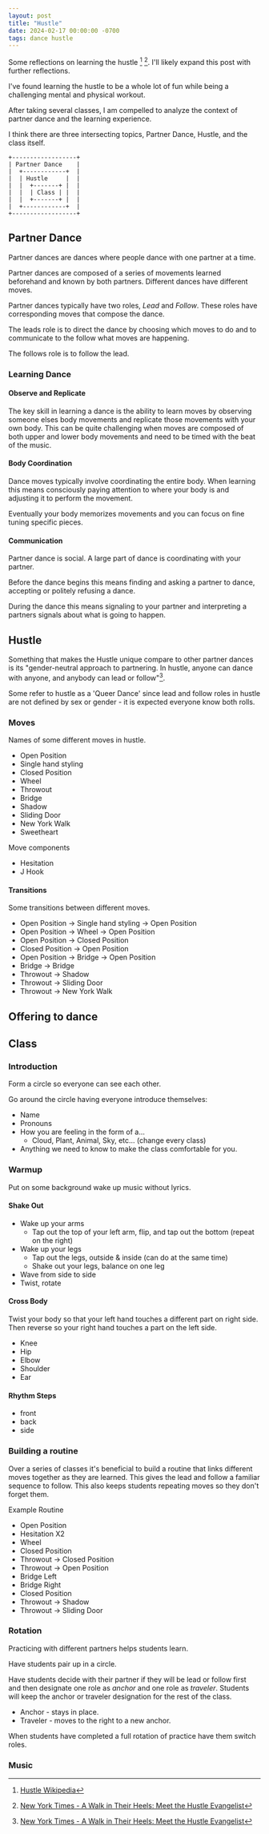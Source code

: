 ```yaml
---
layout: post
title: "Hustle"
date: 2024-02-17 00:00:00 -0700
tags: dance hustle
---
```


Some reflections on learning the hustle [^hustle-wikipedia] [^nyt-hustle]. I'll likely expand this post with further reflections.

I've found learning the hustle to be a whole lot of fun while being a challenging mental and physical workout.

After taking several classes, I am compelled to analyze the context of partner dance and the learning experience.

I think there are three intersecting topics, Partner Dance, Hustle, and the class itself.

```text
+------------------+
| Partner Dance    |
|  +------------+  |
|  | Hustle     |  |
|  |  +-------+ |  |
|  |  | Class | |  |
|  |  +-------+ |  |
|  +------------+  |
+------------------+
```

## Partner Dance

Partner dances are dances where people dance with one partner at a time.

Partner dances are composed of a series of movements learned beforehand and known by both partners. Different dances have different moves.

Partner dances typically have two roles, _Lead_ and _Follow_. These roles have corresponding moves that compose the dance.

The leads role is to direct the dance by choosing which moves to do and to communicate to the follow what moves are happening.

The follows role is to follow the lead.

### Learning Dance

#### Observe and Replicate

The key skill in learning a dance is the ability to learn moves by observing someone elses body movements and replicate those movements with your own body. This can be quite challenging when moves are composed of both upper and lower body movements and need to be timed with the beat of the music.

#### Body Coordination

Dance moves typically involve coordinating the entire body. When learning this means consciously paying attention to where your body is and adjusting it to perform the movement.

Eventually your body memorizes movements and you can focus on fine tuning specific pieces.

#### Communication

Partner dance is social. A large part of dance is coordinating with your partner.

Before the dance begins this means finding and asking a partner to dance, accepting or politely refusing a dance.

During the dance this means signaling to your partner and interpreting a partners signals about what is going to happen.

## Hustle

Something that makes the Hustle unique compare to other partner dances is its "gender-neutral approach to partnering. In hustle, anyone can dance with anyone, and anybody can lead or follow"[^nyt-hustle].

Some refer to hustle as a 'Queer Dance' since lead and follow roles in hustle are not defined by sex or gender - it is expected everyone know both rolls.

### Moves

Names of some different moves in hustle.

- Open Position
- Single hand styling
- Closed Position
- Wheel
- Throwout
- Bridge
- Shadow
- Sliding Door
- New York Walk
- Sweetheart

Move components

- Hesitation
- J Hook

#### Transitions

Some transitions between different moves.

- Open Position -> Single hand styling -> Open Position
- Open Position -> Wheel -> Open Position
- Open Position -> Closed Position
- Closed Position -> Open Position
- Open Position -> Bridge -> Open Position
- Bridge -> Bridge
- Throwout -> Shadow
- Throwout -> Sliding Door
- Throwout -> New York Walk

## Offering to dance

## Class

### Introduction

Form a circle so everyone can see each other.

Go around the circle having everyone introduce themselves:

- Name
- Pronouns
- How you are feeling in the form of a...
    - Cloud, Plant, Animal, Sky, etc... (change every class)
- Anything we need to know to make the class comfortable for you.


### Warmup

Put on some background wake up music without lyrics.

#### Shake Out

- Wake up your arms
    - Tap out the top of your left arm, flip, and tap out the bottom (repeat on the right)
- Wake up your legs
    - Tap out the legs, outside & inside (can do at the same time)
    - Shake out your legs, balance on one leg
- Wave from side to side
- Twist, rotate

#### Cross Body

Twist your body so that your left hand touches a different part on right side. Then reverse so your right hand touches a part on the left side.

- Knee
- Hip
- Elbow
- Shoulder
- Ear

#### Rhythm Steps

- front
- back
- side

### Building a routine

Over a series of classes it's beneficial to build a routine that links different moves together as they are learned. This gives the lead and follow a familiar sequence to follow. This also keeps students repeating moves so they don't forget them.

Example Routine

- Open Position
- Hesitation X2
- Wheel
- Closed Position
- Throwout -> Closed Position
- Throwout -> Open Position
- Bridge Left
- Bridge Right
- Closed Position
- Throwout -> Shadow
- Throwout -> Sliding Door

### Rotation

Practicing with different partners helps students learn.

Have students pair up in a circle.

Have students decide with their partner if they will be lead or follow first and then designate one role as _anchor_ and one role as _traveler_. Students will keep the anchor or traveler designation for the rest of the class.

- Anchor - stays in place.
- Traveler - moves to the right to a new anchor.

When students have completed a full rotation of practice have them switch roles.

### Music

[^hustle-wikipedia]: [Hustle Wikipedia](https://en.wikipedia.org/wiki/Hustle_(dance))

[^nyt-hustle]: [New York Times - A Walk in Their Heels: Meet the Hustle Evangelist](https://www.nytimes.com/2022/07/07/arts/dance/abdiel-jacobsen-hustle-central-park.html)